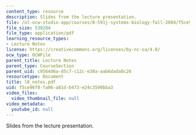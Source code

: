 ```yaml
---
content_type: resource
description: Slides from the lecture presentation.
file: /ol-ocw-studio-app/courses/8-591j-systems-biology-fall-2004/f5ce96f8fa06a81db473e24c3590bba3_l8_notes.pdf
file_size: 539284
file_type: application/pdf
learning_resource_types:
- Lecture Notes
license: https://creativecommons.org/licenses/by-nc-sa/4.0/
ocw_type: OCWFile
parent_title: Lecture Notes
parent_type: CourseSection
parent_uid: c9564d6a-d5c7-c12c-e38a-aab6dada0c26
resourcetype: Document
title: l8_notes.pdf
uid: f5ce96f8-fa06-a81d-b473-e24c3590bba3
video_files:
  video_thumbnail_file: null
video_metadata:
  youtube_id: null
---
```

Slides from the lecture presentation.